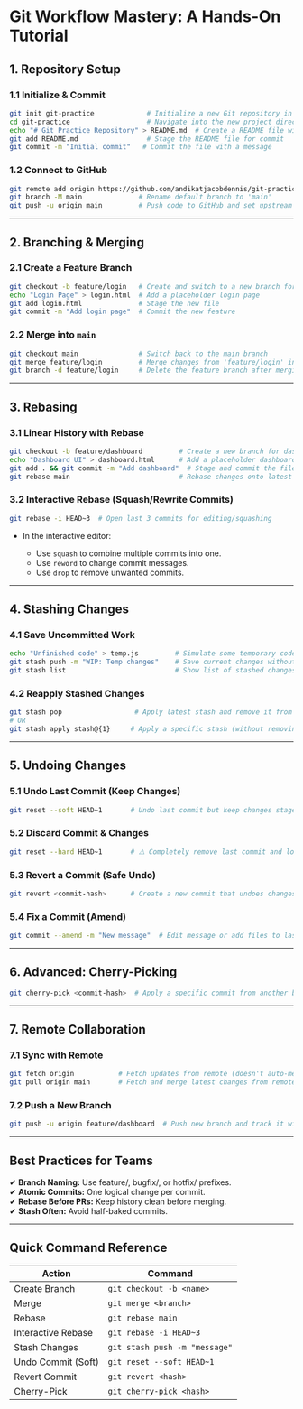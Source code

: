 # **Git Workflow Mastery: A Hands-On Tutorial**

## **1. Repository Setup**

### **1.1 Initialize & Commit**

```bash
git init git-practice             # Initialize a new Git repository in 'git-practice' folder
cd git-practice                   # Navigate into the new project directory
echo "# Git Practice Repository" > README.md  # Create a README file with a title
git add README.md                 # Stage the README file for commit
git commit -m "Initial commit"   # Commit the file with a message
```

### **1.2 Connect to GitHub**

```bash
git remote add origin https://github.com/andikatjacobdennis/git-practice.git  # Link local repo to GitHub
git branch -M main              # Rename default branch to 'main'
git push -u origin main         # Push code to GitHub and set upstream
```

---

## **2. Branching & Merging**

### **2.1 Create a Feature Branch**

```bash
git checkout -b feature/login   # Create and switch to a new branch for the login feature
echo "Login Page" > login.html  # Add a placeholder login page
git add login.html              # Stage the new file
git commit -m "Add login page"  # Commit the new feature
```

### **2.2 Merge into `main`**

```bash
git checkout main               # Switch back to the main branch
git merge feature/login         # Merge changes from 'feature/login' into 'main'
git branch -d feature/login     # Delete the feature branch after merging
```

---

## **3. Rebasing**

### **3.1 Linear History with Rebase**

```bash
git checkout -b feature/dashboard         # Create a new branch for dashboard feature
echo "Dashboard UI" > dashboard.html      # Add a placeholder dashboard page
git add . && git commit -m "Add dashboard"  # Stage and commit the file
git rebase main                           # Rebase changes onto latest main (linear history)
```

### **3.2 Interactive Rebase (Squash/Rewrite Commits)**

```bash
git rebase -i HEAD~3  # Open last 3 commits for editing/squashing
```

* In the interactive editor:

  * Use `squash` to combine multiple commits into one.
  * Use `reword` to change commit messages.
  * Use `drop` to remove unwanted commits.

---

## **4. Stashing Changes**

### **4.1 Save Uncommitted Work**

```bash
echo "Unfinished code" > temp.js         # Simulate some temporary code
git stash push -m "WIP: Temp changes"    # Save current changes without committing
git stash list                           # Show list of stashed changes
```

### **4.2 Reapply Stashed Changes**

```bash
git stash pop                  # Apply latest stash and remove it from stash list
# OR
git stash apply stash@{1}     # Apply a specific stash (without removing it)
```

---

## **5. Undoing Changes**

### **5.1 Undo Last Commit (Keep Changes)**

```bash
git reset --soft HEAD~1       # Undo last commit but keep changes staged
```

### **5.2 Discard Commit & Changes**

```bash
git reset --hard HEAD~1       # ⚠️ Completely remove last commit and local changes
```

### **5.3 Revert a Commit (Safe Undo)**

```bash
git revert <commit-hash>      # Create a new commit that undoes changes from a previous one
```

### **5.4 Fix a Commit (Amend)**

```bash
git commit --amend -m "New message"  # Edit message or add files to last commit
```

---

## **6. Advanced: Cherry-Picking**

```bash
git cherry-pick <commit-hash>  # Apply a specific commit from another branch into the current one
```

---

## **7. Remote Collaboration**

### **7.1 Sync with Remote**

```bash
git fetch origin           # Fetch updates from remote (doesn't auto-merge)
git pull origin main       # Fetch and merge latest changes from remote main
```

### **7.2 Push a New Branch**

```bash
git push -u origin feature/dashboard  # Push new branch and track it with upstream
```

---

## **Best Practices for Teams**  
✔ **Branch Naming:** Use feature/, bugfix/, or hotfix/ prefixes.  
✔ **Atomic Commits:** One logical change per commit.  
✔ **Rebase Before PRs:** Keep history clean before merging.  
✔ **Stash Often:** Avoid half-baked commits.  

---

## **Quick Command Reference**

| Action             | Command                       |
| ------------------ | ----------------------------- |
| Create Branch      | `git checkout -b <name>`      |
| Merge              | `git merge <branch>`          |
| Rebase             | `git rebase main`             |
| Interactive Rebase | `git rebase -i HEAD~3`        |
| Stash Changes      | `git stash push -m "message"` |
| Undo Commit (Soft) | `git reset --soft HEAD~1`     |
| Revert Commit      | `git revert <hash>`           |
| Cherry-Pick        | `git cherry-pick <hash>`      |
